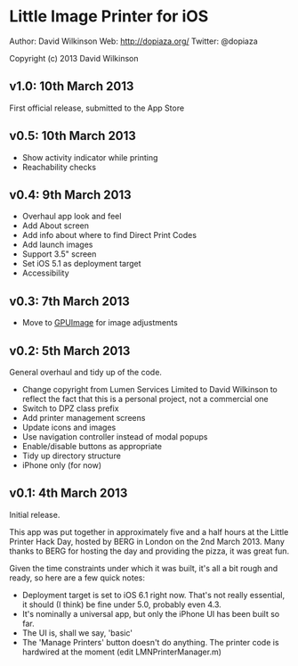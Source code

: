 # Little Image Printer for iOS

Author: David Wilkinson
Web: http://dopiaza.org/
Twitter: @dopiaza

Copyright (c) 2013 David Wilkinson

## v1.0: 10th March 2013

First official release, submitted to the App Store

## v0.5: 10th March 2013

- Show activity indicator while printing
- Reachability checks

## v0.4: 9th March 2013

- Overhaul app look and feel
- Add About screen
- Add info about where to find Direct Print Codes
- Add launch images
- Support 3.5" screen
- Set iOS 5.1 as deployment target
- Accessibility

## v0.3: 7th March 2013

- Move to [GPUImage](https://github.com/BradLarson/GPUImage) for image adjustments

## v0.2: 5th March 2013

General overhaul and tidy up of the code.

- Change copyright from Lumen Services Limited to David Wilkinson to reflect the fact that this is a personal project, not a commercial one
- Switch to DPZ class prefix
- Add printer management screens
- Update icons and images
- Use navigation controller instead of modal popups
- Enable/disable buttons as appropriate
- Tidy up directory structure
- iPhone only (for now)

## v0.1: 4th March 2013

Initial release.

This app was put together in approximately five and a half hours at the Little Printer Hack Day, hosted by BERG in London on the 2nd March 2013. Many thanks to BERG for hosting the day and providing the pizza, it was great fun. 

Given the time constraints under which it was built, it's all a bit rough and ready, so here are a few quick notes:

- Deployment target is set to iOS 6.1 right now. That's not really essential, it should (I think) be fine under 5.0, probably even 4.3.
- It's nominally a universal app, but only the iPhone UI has been built so far.
- The UI is, shall we say, 'basic'
- The 'Manage Printers' button doesn't do anything. The printer code is hardwired at the moment (edit LMNPrinterManager.m)
